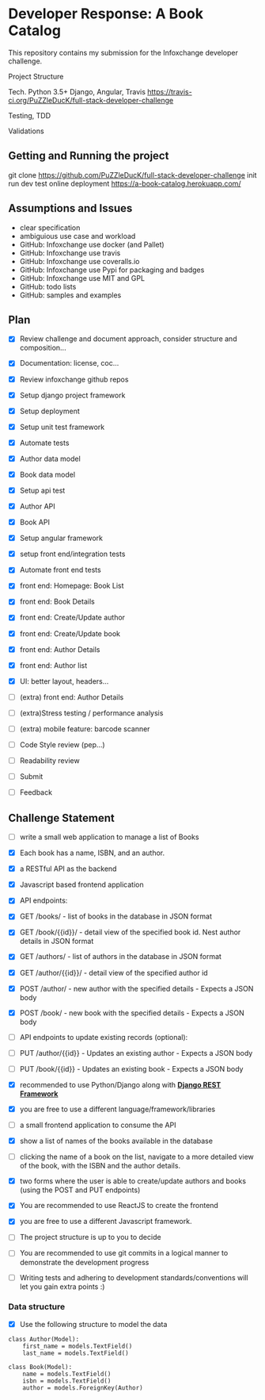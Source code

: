 

# Developer Response: A Book Catalog

This repository contains my submission for the Infoxchange developer challenge.

Project Structure


Tech. Python 3.5+ Django, Angular, Travis
https://travis-ci.org/PuZZleDucK/full-stack-developer-challenge

Testing, TDD

Validations


## Getting and Running the project

git clone https://github.com/PuZZleDucK/full-stack-developer-challenge
init
run dev
test
online deployment https://a-book-catalog.herokuapp.com/


## Assumptions and Issues
- clear specification
- ambiguious use case and workload
- GitHub: Infoxchange use docker (and Pallet)
- GitHub: Infoxchange use travis
- GitHub: Infoxchange use coveralls.io
- GitHub: Infoxchange use Pypi for packaging and badges
- GitHub: Infoxchange use MIT and GPL
- GitHub: todo lists
- GitHub: samples and examples



## Plan

- [x] Review challenge and document approach, consider structure and composition...
- [x] Documentation: license, coc...
- [x] Review infoxchange github repos
- [x] Setup django project framework
- [x] Setup deployment
- [x] Setup unit test framework
- [x] Automate tests
- [x] Author data model
- [x] Book data model
- [x] Setup api test
- [x] Author API
- [x] Book API
- [x] Setup angular framework
- [x] setup front end/integration tests
- [x] Automate front end tests
- [x] front end: Homepage: Book List
- [x] front end: Book Details
- [x] front end: Create/Update author
- [x] front end: Create/Update book
- [x] front end: Author Details
- [x] front end: Author list
- [x] UI: better layout, headers...
- [ ] (extra) front end: Author Details
- [ ] (extra)Stress testing / performance analysis
- [ ] (extra) mobile feature: barcode scanner
- [ ] Code Style review (pep...)
- [ ] Readability review
- [ ] Submit
- [ ] Feedback



## Challenge Statement

- [ ] write a small web application to manage a list of Books
- [x] Each book has a name, ISBN, and an author.
- [x] a RESTful API as the backend
- [x] Javascript based frontend application

- [x] API endpoints:
- [x] GET /books/ - list of books in the database in JSON format
- [x] GET /book/{{id}}/ - detail view of the specified book id. Nest author details in JSON format
- [x] GET /authors/ - list of authors in the database in JSON format
- [x] GET /author/{{id}}/ - detail view of the specified author id
- [x] POST /author/ - new author with the specified details - Expects a JSON body
- [x] POST /book/ - new book with the specified details - Expects a JSON body

- [ ] API endpoints to update existing records (optional):
- [ ] PUT /author/{{id}} - Updates an existing author - Expects a JSON body
- [ ] PUT /book/{{id}} - Updates an existing book - Expects a JSON body

- [x] recommended to use Python/Django along with [**Django REST Framework**](http://www.django-rest-framework.org/)
- [x] you are free to use a different language/framework/libraries

- [ ] a small frontend application to consume the API

- [x] show a list of names of the books available in the database
- [ ] clicking the name of a book on the list, navigate to a more detailed view of the book, with the ISBN and the author details.
- [x] two forms where the user is able to create/update authors and books (using the POST and PUT endpoints)
- [x] You are recommended to use ReactJS to create the frontend
- [x] you are free to use a different Javascript framework.


- [ ] The project structure is up to you to decide
- [ ] You are recommended to use git commits in a logical manner to demonstrate the development progress
- [ ] Writing tests and adhering to development standards/conventions will let you gain extra points :)


### Data structure

- [x] Use the following structure to model the data

```
class Author(Model):
    first_name = models.TextField()
    last_name = models.TextField()
```

```
class Book(Model):
    name = models.TextField()
    isbn = models.TextField()
    author = models.ForeignKey(Author)
```
